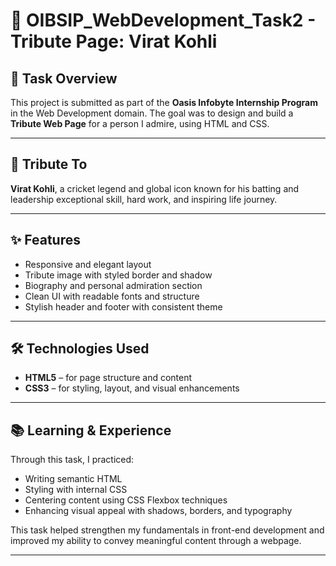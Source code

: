 # 🌟 OIBSIP_WebDevelopment_Task2 - Tribute Page: Virat Kohli

## 📌 Task Overview

This project is submitted as part of the **Oasis Infobyte Internship Program** in the Web Development domain. The goal was to design and build a **Tribute Web Page** for a person I admire, using HTML and CSS.

---

## 🙌 Tribute To

**Virat Kohli**, a cricket legend and global icon known for his batting and leadership exceptional skill, hard work, and inspiring life journey.

---

## ✨ Features

- Responsive and elegant layout
- Tribute image with styled border and shadow
- Biography and personal admiration section
- Clean UI with readable fonts and structure
- Stylish header and footer with consistent theme

---

## 🛠️ Technologies Used

- **HTML5** – for page structure and content
- **CSS3** – for styling, layout, and visual enhancements

---

## 📚 Learning & Experience

Through this task, I practiced:
- Writing semantic HTML
- Styling with internal CSS
- Centering content using CSS Flexbox techniques
- Enhancing visual appeal with shadows, borders, and typography

This task helped strengthen my fundamentals in front-end development and improved my ability to convey meaningful content through a webpage.

---


